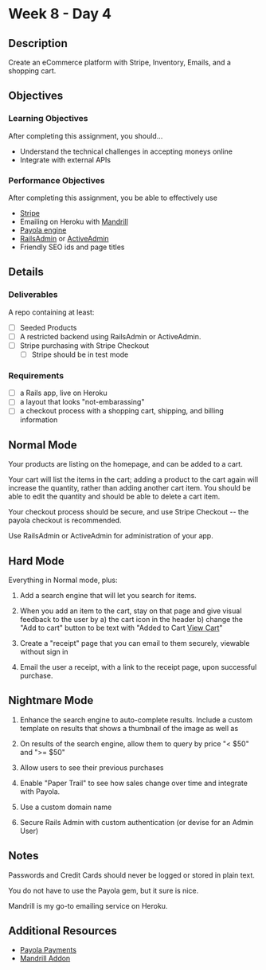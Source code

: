 # Week 8 - Day 4

## Description

Create an eCommerce platform with Stripe, Inventory, Emails, and a shopping cart.

## Objectives

### Learning Objectives

After completing this assignment, you should…

* Understand the technical challenges in accepting moneys online
* Integrate with external APIs

### Performance Objectives

After completing this assignment, you be able to effectively use

* [Stripe](https://stripe.com/)
* Emailing on Heroku with [Mandrill](http://www.mandrill.com/)
* [Payola engine](https://www.payola.io/)
* [RailsAdmin](https://github.com/sferik/rails_admin) or [ActiveAdmin](http://activeadmin.info/)
* Friendly SEO ids and page titles

## Details

### Deliverables

A repo containing at least:

- [ ] Seeded Products
- [ ] A restricted backend using RailsAdmin or ActiveAdmin.
- [ ] Stripe purchasing with Stripe Checkout
  - [ ] Stripe should be in test mode

### Requirements

- [ ] a Rails app, live on Heroku
- [ ] a layout that looks "not-embarassing"
- [ ] a checkout process with a shopping cart, shipping, and billing information

## Normal Mode

Your products are listing on the homepage, and can be added to a cart.  

Your cart will list the items in the cart; adding a product to the cart again will increase the quantity, rather than adding another cart item. You should be able to edit the quantity and should be able to delete a cart item.

Your checkout process should be secure, and use Stripe Checkout -- the payola checkout is recommended.

Use RailsAdmin or ActiveAdmin for administration of your app.

## Hard Mode

Everything in Normal mode, plus:

1. Add a search engine that will let you search for items.

2. When you add an item to the cart, stay on that page and give visual feedback to the user by a) the cart icon in the header b) change the "Add to cart" button to be text with "Added to Cart [View Cart](#)"

3. Create a "receipt" page that you can email to them securely, viewable without sign in

4. Email the user a receipt, with a link to the receipt page, upon successful purchase.

## Nightmare Mode

1. Enhance the search engine to auto-complete results. Include a custom template on results that shows a thumbnail of the image as well as

2. On results of the search engine, allow them to query by price "< $50" and ">= $50"

3. Allow users to see their previous purchases

4. Enable "Paper Trail" to see how sales change over time and integrate with Payola.

5. Use a custom domain name

6. Secure Rails Admin with custom authentication (or devise for an Admin User)


## Notes

Passwords and Credit Cards should never be logged or stored in plain text.

You do not have to use the Payola gem, but it sure is nice.

Mandrill is my go-to emailing service on Heroku.

## Additional Resources

* [Payola Payments](https://github.com/peterkeen/payola)
* [Mandrill Addon](https://addons.heroku.com/mandrill)
